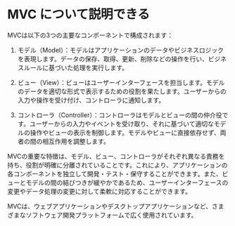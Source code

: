# MVC について説明できる
MVCは以下の3つの主要なコンポーネントで構成されます：

1. モデル（Model）：モデルはアプリケーションのデータやビジネスロジックを表現します。データの保存、取得、更新、削除などの操作を行い、ビジネスルールに基づいた処理を実行します。

2. ビュー（View）：ビューはユーザーインターフェースを担当します。モデルのデータを適切な形式で表示するための役割を果たします。ユーザーからの入力や操作を受け付け、コントローラに通知します。

3. コントローラ（Controller）：コントローラはモデルとビューの間の仲介役です。ユーザーからの入力やイベントを受け取り、それに基づいて適切なモデルの操作やビューの表示を制御します。モデルやビューに直接依存せず、両者の間の相互作用を調整します。

MVCの重要な特徴は、モデル、ビュー、コントローラがそれぞれ異なる責務を持ち、役割が明確に分離されていることです。これにより、アプリケーションの各コンポーネントを独立して開発・テスト・保守することができます。また、ビューとモデルの間の結びつきが緩やかであるため、ユーザーインターフェースの変更やデータ処理の変更に対して柔軟に対応することができます。

MVCは、ウェブアプリケーションやデスクトップアプリケーションなど、さまざまなソフトウェア開発プラットフォームで広く使用されています。